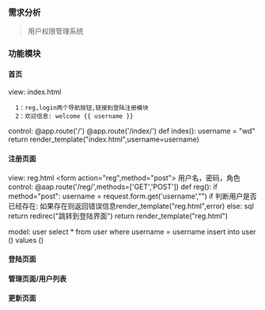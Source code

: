 ### 需求分析

> 用户权限管理系统

### 功能模块


#### 首页

view: index.html

      1：reg,login两个导航按钮,链接到登陆注册模块
      2：欢迎信息: welcome {{ username }}

control: @app.route('/')
         @app.route('/index/')
         def index():
             username = "wd"
             return render_template("index.html",username=username)

#### 注册页面
view: reg.html
      <form action="reg",method="post">
      用户名，密码，角色
      </form>
control: @aap.route('/reg/',methods=['GET','POST'])
         def reg():
             if method="post":
                 username = request.form.get('username',"")
                 if 判断用户是否已经存在:
                     如果存在则返回错误信息render_template("reg.html",error)
                 else:
                     sql
                     return redirec("跳转到登陆界面")
            return render_template("reg.html")

model: user
       select * from user where username = username
       insert into user () values ()

#### 登陆页面

#### 管理页面/用户列表

#### 更新页面


